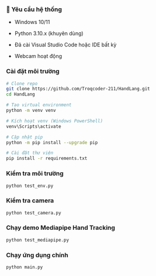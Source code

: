 ### 🚀 Yêu cầu hệ thống

- Windows 10/11

- Python 3.10.x (khuyên dùng)

- Đã cài Visual Studio Code hoặc IDE bất kỳ

- Webcam hoạt động

### Cài đặt môi trường 
```bash 
# Clone repo
git clone https://github.com/Troqcoder-211/HandLang.git
cd HandLang

# Tạo virtual environment
python -m venv venv

# Kích hoạt venv (Windows PowerShell)
venv\Scripts\activate

# Cập nhật pip
python -m pip install --upgrade pip

# Cài đặt thư viện
pip install -r requirements.txt

```

### Kiểm tra môi trường 
```bash 
python test_env.py
```

### Kiểm tra camera 
```bash 
python test_camera.py
```

### Chạy demo Mediapipe Hand Tracking
```bash 
python test_mediapipe.py
```


### Chạy ứng dụng chính 
```bash 
python main.py
```